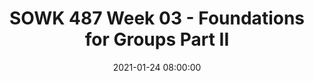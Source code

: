 ---
layout: single_presentation
name: sowk-487-week-03-foundations-for-groups-part-ii.md
title: "SOWK 487 Week 03 - Foundations for Groups Part II"
date:  2021-01-24 08:00:00
presentation_id: u6tOvs
permalink: /u6tOvs/
redirect_from:
  - /presentations/u6tOvs/sowk-487-week-03-foundations-for-groups-part-ii
slides: 
  - slide_name: deck-6262-large-0.jpeg
    slide_text: >
      <p><strong>Time</strong>: Wednesday’s from 5:30-8:15<br />
      <strong>Date</strong>: 01/27/21
      <strong>Content</strong>: Theoretical and Philosophical Foundations to Groups part II
      <strong>Reading Assignment</strong>: Garvin et al. (2017) Chapters 4-6
      <strong>Due Dates</strong>:</p>
      <ul>
      <li>
      <strong>A-01: Synchronous Class Engagement</strong> Attend class</li>
      <li>
      <strong>A-02: Asynchronous Class Engagement</strong> What are small practical ways we can be empowering due Sunday 01/31/21 at 11:55 PM <em>via Flipgrid</em>
      </li>
      <li>
      <strong>Read</strong> Garvin et al. (2017) Chapters 4-6</li>
      </ul>
      
  - slide_name: deck-6262-large-1.jpeg
    slide_text: >
      <p>[Whole Class Activity] Watch the Pinky and the Brain video clip.</p>
      <blockquote>
      <p>The readings for this week were about empowerment theory, ethics, and social justice. Whenever I think about those subjects I also get the feeling that we have to find ways to take over the world.</p>
      </blockquote>
      
  - slide_name: deck-6262-large-2.jpeg
    slide_text: >
      <ul>
      <li>Empowerment theory</li>
      <li>Ethics and social justice</li>
      </ul>
      
  - slide_name: deck-6262-large-3.jpeg
    slide_text: >
      <p>Empowerment, Advocacy, and Leadership Activity 1 taken from (http://berkstransition.org/wp-content/uploads/2012/05/activity1.pdf)</p>
      <p><strong>Description</strong>: In this activity, approximately 1/3 of the participants will be given a lollipop. Each participant with a lollipop can voice their ideas and are “empowered,” while people without lollipops do not have a voice and are seen as tokens.</p>
      <p><strong>Purpose</strong>: This activity can demonstrate the importance of empowerment and making sure that everyone is self-determined and has a voice.</p>
      <p><strong>Recommended Group Size</strong>: any size of group
      <strong>Estimated time</strong>: 15-20 minutes</p>
      <p><strong>Activity Summary</strong>: As participants are being seated (or prior to the activity), hand out lollipops to every third or fourth person (after the activity others can also have the lollipops). Participants musts be informed that the lollipops are for an activity and to wait to eat them. In this activity, participants with lollipops are people with a voice, who are empowered, and whose ideas are seen as valuable; while the participants without lollipops are seen as tokens who are not seen as having valuable ideas. This activity is meant to demonstrate the importance of empowerment and establishing your voice.</p>
      <p>Leader Instructions with a Draft Script of Directions:
      . Below there are key words that should be included in the introduction and conclusion.</p>
      <p>~Key Points~</p>
      <ul>
      <li>Give lollipops to every third to fourth participant</li>
      <li>Clearly state that the lollipops will be used for the activity and that people can get lollipops after the activity</li>
      <li>Throughout the entire activity overly emphasize how smart, amazing, beautiful, etc. the group with the lollipops are while exaggerating how much the people without lollipops are not.</li>
      <li>Introduce the icebreaker</li>
      </ul>
      <blockquote>
      <p>State that you will be discussing how to best assist youth with
      disabilities with $1 million and want ideas from everyone</p>
      </blockquote>
      <ul>
      <li>As you get responses, emphasize how amazing the ideas are from the people with lollipops and how much “better” they are than the others</li>
      <li>The importance here is not the ideas or ways to spend money but rather to clearly show a bias for people with lollipops</li>
      </ul>
      <p>~Concluding Points and Discussion Questions~</p>
      <ul>
      <li>After a few minutes of discussing ways to spend money end the discussion</li>
      <li>This activity wasn’t about deciding on money, it was about biases and not having your voice heard</li>
      <li>Who did we listen to? (answer: people with lollipops)</li>
      <li>We used a completely subjective and irrelevant quality as the determining factor of who we were going to listen to.</li>
      <li>Often people with disabilities may be seen as not having a lollipop and are therefore not listened to.</li>
      <li>What did it feel to not be listened to?</li>
      <li>How did you feel about the people who do have lollipops? Were you mad at them? Did you feel betrayed? Did you feel separated from them or that somehow you felt connected to other people who like you did or did not have a lollipop?</li>
      </ul>
      
  - slide_name: deck-6262-large-4.jpeg
    slide_text: >
      <blockquote>
      <p>“I am no bird; and no net ensnares me: I am a free human being with an independent will”
      — Charlotte Brontë, Jane Eyre</p>
      </blockquote>
      <blockquote>
      <p>So what is empowerment, what does it mean?</p>
      </blockquote>
      <blockquote>
      <p>[Small Group Activity] Have class break up into small groups (partners or trios) and come up with a definition for what empowerment</p>
      </blockquote>
      <ul>
      <li>What is it?</li>
      <li>Why it’s important?</li>
      <li>How we do it?</li>
      </ul>
      
  - slide_name: deck-6262-large-5.jpeg
    slide_text: >
      <blockquote>
      <p>Robbins, S. C. Chatterjee, P., Canda, E. R.(2006) Contemporary human behavior theory: a critical perspective for social work. University of Michigan: Pearson/A and B</p>
      </blockquote>
      <blockquote>
      <p>There are some primary principals of empowerment theory in general, not just in how it relates to working with groups.</p>
      </blockquote>
      <ol>
      <li>All oppression should be fought</li>
      <li>A systematic understanding of oppression must be maintained</li>
      <li>People are capable of empowering themselves</li>
      <li>People need to connect with others to work on empowerment</li>
      <li>Clinician and the client share power</li>
      </ol>
      
  - slide_name: deck-6262-large-6.jpeg
    slide_text: >
      <ol start="6">
      <li>Client centered with the client being encouraged to tell own story &amp; develop own goals</li>
      <li>Client as “victor not victim”</li>
      <li>Social change is goal, not symptom reduction.</li>
      <li>Clinicians must examine how their practice may disempower clients</li>
      <li>Clinician may need to be socially and politically active to address meso and macro needs [local, national, global issues]</li>
      </ol>
      
  - slide_name: deck-6262-large-7.jpeg
    slide_text: >
      <p>The first step in empowerment theory is the empowering of the client.  This means helping them to gain self-efficacy.  This can be done by the following:</p>
      <ul>
      <li>Skill building</li>
      <li>Gaining self-awareness</li>
      <li>Learning to navigate systems</li>
      </ul>
      
  - slide_name: deck-6262-large-8.jpeg
    slide_text: >
      <p>The second step in empowerment theory is connecting the client to the “bigger picture.”  This means helping them to gain a critical consciousness about oppression and obstacles.  Some examples of this are as follows:</p>
      <ul>
      <li>Identifying barriers</li>
      <li>Defining power</li>
      <li>Connecting the client to a group</li>
      <li>Letting them know they aren’t alone</li>
      </ul>
      
  - slide_name: deck-6262-large-9.jpeg
    slide_text: >
      <p>The third step in empowerment theory is creating larger social change.  The following are some possible ideas:</p>
      <ul>
      <li>Creating policy and or legal changes</li>
      <li>Having the client act as a mentor</li>
      <li>Connecting to another activity that allows them to make social change</li>
      </ul>
      
  - slide_name: deck-6262-large-10.jpeg
    slide_text: >
      <blockquote>
      <p>The following are the parts of doing empowerment theory with groups or in mezzo practice. It really closely aligns with steps two and three of the micro practice.</p>
      </blockquote>
      <ul>
      <li>Planning</li>
      <li>Consciousness Raising / Conscientiazation</li>
      <li>Social / Collective action</li>
      <li>Embeddedness in the community</li>
      </ul>
      
  - slide_name: deck-6262-large-11.jpeg
    slide_text: >
      <blockquote>
      <p>Planning is the basis of any process. There are some criteria that are important to consider when planning.</p>
      </blockquote>
      <ul>
      <li>Inclusive to all participants</li>
      <li>Important that participants understand purpose of the group</li>
      <li>Focus is on both personal and social change</li>
      <li>Involves risk (i.e. doing social change and challenges)</li>
      <li>Takes time</li>
      </ul>
      
  - slide_name: deck-6262-large-12.jpeg
    slide_text: >
      <blockquote>
      <p>The Consciousness-Raising stage is when collaborative action really starts.</p>
      </blockquote>
      <ul>
      <li>Start of collaborative action</li>
      <li>Mutual aid model</li>
      <li>Developing actions to address needs expressed</li>
      </ul>
      
  - slide_name: deck-6262-large-13.jpeg
    slide_text: >
      <blockquote>
      <p>When we move on to the actual implementation and making changes in the community or other locations is where things get really exciting.</p>
      </blockquote>
      <ul>
      <li>Implement the actions to address expressed needs</li>
      </ul>
      
  - slide_name: deck-6262-large-14.jpeg
    slide_text: >
      <blockquote>
      <p>The final stage is around embeddeness and is post action stage.</p>
      </blockquote>
      <ul>
      <li>Poststage portion of the group</li>
      <li>What does it look like when you are finished or end</li>
      <li>How do we consolidate changes made</li>
      </ul>
      
  - slide_name: deck-6262-large-15.jpeg
    slide_text: >
      <blockquote>
      <p>To provide an example of this, I want to share a little bit about one of my colleagues at the University of the California Institute of Integral Studies. Last spring I was in California for our Residential Intensive for my program, and I attended her dissertation defense.</p>
      </blockquote>
      <ul>
      <li>Discussion about the study</li>
      <li>Impact of the presentations</li>
      <li>Movement for me to participatory action research for my own project</li>
      <li>Start of a non profit, movement within the government… etc.</li>
      </ul>
      <p>Montgomery Di Marco, A. (2020). <em>How a group of refugee-immigrant women living
      in the diaspora in Metro-Vancouver define flourishing and experience
      participatory-hospitality: A feminist participatory action research project</em>
      California Institute of Integral Studies.</p>
      
  - slide_name: deck-6262-large-16.jpeg
    slide_text: >
      <p>[Small Group Activity] Thinking about using empowerment in relationship to students at Heritage and Potential needs. Start the planning of what a social action group might look like.</p>
      
  - slide_name: deck-6262-large-17.jpeg
    slide_text: >
      <blockquote>
      <p>[Whole Class Activity] Discuss what are some potential ethical dilemmas that could come up in relationship to groups.</p>
      </blockquote>
      <p>The tasks to do in the event of an ethical dilemma is to:</p>
      <ul>
      <li>Identify ethical issues</li>
      <li>Determining appropriate help</li>
      <li>Thinking critically</li>
      <li>Managing conflict</li>
      <li>Planning and implementing decisions</li>
      <li>Evaluating and follow-up</li>
      </ul>
      
  - slide_name: deck-6262-large-18.jpeg
    slide_text: >
      <blockquote>
      <p>Talk about each value</p>
      </blockquote>
      <p>[Small Group Activity] Break up into groups and have talk about how you would <strong>know</strong> that you have these values within a group.</p>
      <ul>
      <li>Solidarity</li>
      <li>Tolerance</li>
      <li>Inclusion</li>
      <li>Trust</li>
      <li>Cultural Humility</li>
      <li>Empowerment</li>
      <li>Shared leadership</li>
      </ul>
      
presentation_description: >
  <p>Week three students read through chapters four, five, and six of the Garvin textbook. These include chapters focused on Brenton (2017) and empowerment perspective in groups, Barksy and Northern (2017) and ethics and values in group work, and finally, Ortega (2017) social justice practice. To start the class session, we will be completing an activity to demonstrate power dynamics, talk about empowerment perspective, and do an activity related to social justice.</p>
  <p>Reference</p>
  <p>Barsky, A. E., &amp; Northen, H. (2017). Chapter 05 - Ethics and values in group work. In C. D. Garvin, L. M. Gutierrez, &amp; M. J. Galinsky_Handbook of Social Work with Groups_ (pp. 74-93). The Guilford Press.</p>
  <p>Breton, M. (2017). Chapter 04 - An empowerment perspective. In C. D. Garvin, L. M. Gutierrez, &amp; M. J. Galinsky_Handbook of Social Work with Groups_ (pp. 55-75). The Guilford Press.</p>
  <p>Ortega, R. M. (2017). Chapter 06 - Group work and socially just practice. In C. D. Garvin, L. M. Gutierrez, &amp; M. J. Galinsky_Handbook of Social Work with Groups_ (pp. 93-110). The Guilford Press.</p>
  
downloadable_slides: deck-6262.pdf
slides_count: 19
header:
  teaser: deck-6262-thumb-0.jpeg
presentation_video:
location: "Heritage University"
tags:
  - Heritage University
  - BASW Program
  - SOWK 487w
---